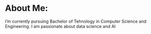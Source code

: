 #  About Me:
 I’m currently pursuing Bachelor of Tehnology in Computer Science and Engineering. I am passionate about data science and AI<br>




